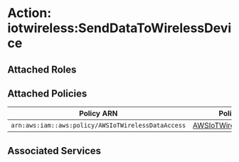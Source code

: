 # Action: iotwireless:SendDataToWirelessDevice

## Attached Roles

## Attached Policies

| Policy ARN | Policy Name |
|------------|-------------|
| `arn:aws:iam::aws:policy/AWSIoTWirelessDataAccess` | [AWSIoTWirelessDataAccess](../policies.md#awsiotwirelessdataaccess) |

## Associated Services

